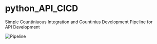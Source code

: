 # python_API_CICD
Simple Countiniuous Integration and Countinius Development Pipeline for API Development

![Pipeline](https://miro.medium.com/max/875/1*z6dyw9e-wPWYxRYZWhSXKQ.png)
